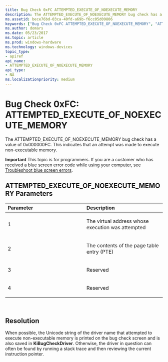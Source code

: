 ```yaml
---
title: Bug Check 0xFC ATTEMPTED_EXECUTE_OF_NOEXECUTE_MEMORY
description: The ATTEMPTED_EXECUTE_OF_NOEXECUTE_MEMORY bug check has a value of 0x000000FC. This indicates that an attempt was made to execute non-executable memory.
ms.assetid: bece76bd-03ca-40fd-a69b-f6cc05d09806
keywords: ["Bug Check 0xFC ATTEMPTED_EXECUTE_OF_NOEXECUTE_MEMORY", "ATTEMPTED_EXECUTE_OF_NOEXECUTE_MEMORY"]
ms.author: domars
ms.date: 05/23/2017
ms.topic: article
ms.prod: windows-hardware
ms.technology: windows-devices
topic_type:
- apiref
api_name:
- ATTEMPTED_EXECUTE_OF_NOEXECUTE_MEMORY
api_type:
- NA
ms.localizationpriority: medium
---
```


# Bug Check 0xFC: ATTEMPTED\_EXECUTE\_OF\_NOEXECUTE\_MEMORY


The ATTEMPTED\_EXECUTE\_OF\_NOEXECUTE\_MEMORY bug check has a value of 0x000000FC. This indicates that an attempt was made to execute non-executable memory.

**Important** This topic is for programmers. If you are a customer who has received a blue screen error code while using your computer, see [Troubleshoot blue screen errors](http://windows.microsoft.com/windows-10/troubleshoot-blue-screen-errors).

## ATTEMPTED\_EXECUTE\_OF\_NOEXECUTE\_MEMORY Parameters


<table>
<colgroup>
<col width="50%" />
<col width="50%" />
</colgroup>
<thead>
<tr class="header">
<th align="left">Parameter</th>
<th align="left">Description</th>
</tr>
</thead>
<tbody>
<tr class="odd">
<td align="left"><p>1</p></td>
<td align="left"><p>The virtual address whose execution was attempted</p></td>
</tr>
<tr class="even">
<td align="left"><p>2</p></td>
<td align="left"><p>The contents of the page table entry (PTE)</p></td>
</tr>
<tr class="odd">
<td align="left"><p>3</p></td>
<td align="left"><p>Reserved</p></td>
</tr>
<tr class="even">
<td align="left"><p>4</p></td>
<td align="left"><p>Reserved</p></td>
</tr>
</tbody>
</table>

 

Resolution
----------

When possible, the Unicode string of the driver name that attempted to execute non-executable memory is printed on the bug check screen and is also saved in **KiBugCheckDriver**. Otherwise, the driver in question can often be found by running a stack trace and then reviewing the current instruction pointer.

 

 





